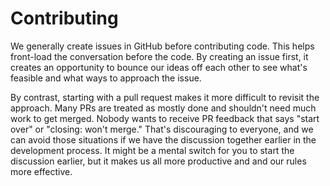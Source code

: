 # Contributing
We generally create issues in GitHub before contributing code. This helps front-load the conversation before the code. By creating an issue first, it creates an opportunity to bounce our ideas off each other to see what's feasible and what ways to approach the issue.

By contrast, starting with a pull request makes it more difficult to revisit the approach. Many PRs are treated as mostly done and shouldn't need much work to get merged. Nobody wants to receive PR feedback that says "start over" or "closing: won't merge." That's discouraging to everyone, and we can avoid those situations if we have the discussion together earlier in the development process. It might be a mental switch for you to start the discussion earlier, but it makes us all more productive and and our rules more effective.




